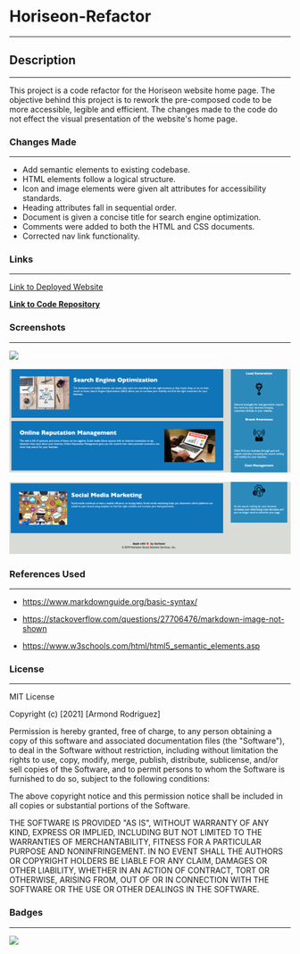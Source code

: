 # Horiseon-Refactor

______________________

## Description

______________

This project is a code refactor for the Horiseon website home page. The objective behind this project is to rework the pre-composed code to be more accessible, legible and efficient. The changes made to the code do not effect the visual presentation of the website's home page.

### Changes Made

______________

- Add semantic elements to existing codebase.  
- HTML elements follow a logical structure.  
- Icon and image elements were given alt attributes for accessibility standards. 
- Heading attributes fall in sequential order.  
- Document is given a concise title for search engine optimization.
- Comments were added to both the HTML and CSS documents.
- Corrected nav link functionality.

### Links

________________

[Link to Deployed Website](https://armondr.github.io/Horiseon-Refactor/)

**[Link to Code Repository](https://github.com/ArmondR/Horiseon-Refactor.git)**



### Screenshots

_________________

<img src="Top.jpeg">

![Middle of Website](Middle.png)

![Bottom of Website](Bottom.png)

### References Used 

*****

- <https://www.markdownguide.org/basic-syntax/>

- <https://stackoverflow.com/questions/27706476/markdown-image-not-shown>

- <https://www.w3schools.com/html/html5_semantic_elements.asp>

### License

______

MIT License

Copyright (c) [2021] [Armond Rodriguez]

Permission is hereby granted, free of charge, to any person obtaining a copy
of this software and associated documentation files (the "Software"), to deal
in the Software without restriction, including without limitation the rights
to use, copy, modify, merge, publish, distribute, sublicense, and/or sell
copies of the Software, and to permit persons to whom the Software is
furnished to do so, subject to the following conditions:

The above copyright notice and this permission notice shall be included in all
copies or substantial portions of the Software.

THE SOFTWARE IS PROVIDED "AS IS", WITHOUT WARRANTY OF ANY KIND, EXPRESS OR
IMPLIED, INCLUDING BUT NOT LIMITED TO THE WARRANTIES OF MERCHANTABILITY,
FITNESS FOR A PARTICULAR PURPOSE AND NONINFRINGEMENT. IN NO EVENT SHALL THE
AUTHORS OR COPYRIGHT HOLDERS BE LIABLE FOR ANY CLAIM, DAMAGES OR OTHER
LIABILITY, WHETHER IN AN ACTION OF CONTRACT, TORT OR OTHERWISE, ARISING FROM,
OUT OF OR IN CONNECTION WITH THE SOFTWARE OR THE USE OR OTHER DEALINGS IN THE
SOFTWARE.

### Badges

____

![](https://img.shields.io/badge/license-MIT-green)


